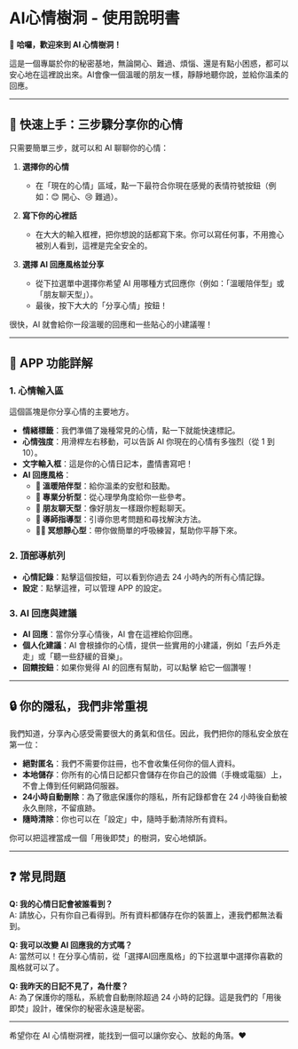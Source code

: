 # AI心情樹洞 - 使用說明書

👋 **哈囉，歡迎來到 AI 心情樹洞！**

這是一個專屬於你的秘密基地，無論開心、難過、煩惱、還是有點小困惑，都可以安心地在這裡說出來。AI會像一個溫暖的朋友一樣，靜靜地聽你說，並給你溫柔的回應。

---

## 🚀 快速上手：三步驟分享你的心情

只需要簡單三步，就可以和 AI 聊聊你的心情：

1.  **選擇你的心情**
    - 在「現在的心情」區域，點一下最符合你現在感覺的表情符號按鈕（例如：😊 開心、😢 難過）。

2.  **寫下你的心裡話**
    - 在大大的輸入框裡，把你想說的話都寫下來。你可以寫任何事，不用擔心被別人看到，這裡是完全安全的。

3.  **選擇 AI 回應風格並分享**
    - 從下拉選單中選擇你希望 AI 用哪種方式回應你（例如：「溫暖陪伴型」或「朋友聊天型」）。
    - 最後，按下大大的「分享心情」按鈕！

很快，AI 就會給你一段溫暖的回應和一些貼心的小建議喔！

---

## 🎨 APP 功能詳解

### 1. 心情輸入區

這個區塊是你分享心情的主要地方。

-   **情緒標籤**：我們準備了幾種常見的心情，點一下就能快速標記。
-   **心情強度**：用滑桿左右移動，可以告訴 AI 你現在的心情有多強烈（從 1 到 10）。
-   **文字輸入框**：這是你的心情日記本，盡情書寫吧！
-   **AI 回應風格**：
    - **🤗 溫暖陪伴型**：給你溫柔的安慰和鼓勵。
    - **🧠 專業分析型**：從心理學角度給你一些參考。
    - **👥 朋友聊天型**：像好朋友一樣跟你輕鬆聊天。
    - **🎯 導師指導型**：引導你思考問題和尋找解決方法。
    - **🧘‍♀️ 冥想靜心型**：帶你做簡單的呼吸練習，幫助你平靜下來。

### 2. 頂部導航列

-   **<i class="fas fa-chart-line"></i> 心情記錄**：點擊這個按鈕，可以看到你過去 24 小時內的所有心情記錄。
-   **<i class="fas fa-cog"></i> 設定**：點擊這裡，可以管理 APP 的設定。

### 3. AI 回應與建議

-   **AI 回應**：當你分享心情後，AI 會在這裡給你回應。
-   **個人化建議**：AI 會根據你的心情，提供一些實用的小建議，例如「去戶外走走」或「聽一些舒緩的音樂」。
-   **回饋按鈕**：如果你覺得 AI 的回應有幫助，可以點擊 <i class="fas fa-thumbs-up"></i> 給它一個讚喔！

---

## 🔒 你的隱私，我們非常重視

我們知道，分享內心感受需要很大的勇氣和信任。因此，我們把你的隱私安全放在第一位：

-   **絕對匿名**：我們不需要你註冊，也不會收集任何你的個人資料。
-   **本地儲存**：你所有的心情日記都只會儲存在你自己的設備（手機或電腦）上，不會上傳到任何網路伺服器。
-   **24小時自動刪除**：為了徹底保護你的隱私，所有記錄都會在 24 小時後自動被永久刪除，不留痕跡。
-   **隨時清除**：你也可以在「設定」中，隨時手動清除所有資料。

你可以把這裡當成一個「用後即焚」的樹洞，安心地傾訴。

---

## ❓ 常見問題

**Q: 我的心情日記會被誰看到？**  
A: 請放心，只有你自己看得到。所有資料都儲存在你的裝置上，連我們都無法看到。

**Q: 我可以改變 AI 回應我的方式嗎？**  
A: 當然可以！在分享心情前，從「選擇AI回應風格」的下拉選單中選擇你喜歡的風格就可以了。

**Q: 我昨天的日記不見了，為什麼？**  
A: 為了保護你的隱私，系統會自動刪除超過 24 小時的記錄。這是我們的「用後即焚」設計，確保你的秘密永遠是秘密。

---

希望你在 AI 心情樹洞裡，能找到一個可以讓你安心、放鬆的角落。❤️ 